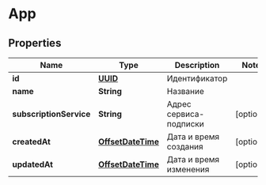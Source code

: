 # App

## Properties
Name | Type | Description | Notes
------------ | ------------- | ------------- | -------------
**id** | [**UUID**](UUID.md) | Идентификатор | 
**name** | **String** | Название | 
**subscriptionService** | **String** | Адрес сервиса-подписки |  [optional]
**createdAt** | [**OffsetDateTime**](OffsetDateTime.md) | Дата и время создания |  [optional]
**updatedAt** | [**OffsetDateTime**](OffsetDateTime.md) | Дата и время изменения |  [optional]
